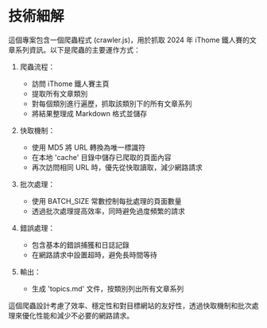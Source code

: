 # 技術細解
這個專案包含一個爬蟲程式 (crawler.js)，用於抓取 2024 年 iThome 鐵人賽的文章系列資訊。以下是爬蟲的主要運作方式：

1. 爬蟲流程：
   - 訪問 iThome 鐵人賽主頁
   - 提取所有文章類別
   - 對每個類別進行遍歷，抓取該類別下的所有文章系列
   - 將結果整理成 Markdown 格式並儲存

2. 快取機制：
   - 使用 MD5 將 URL 轉換為唯一標識符
   - 在本地 'cache' 目錄中儲存已爬取的頁面內容
   - 再次訪問相同 URL 時，優先從快取讀取，減少網路請求

3. 批次處理：
   - 使用 BATCH_SIZE 常數控制每批處理的頁面數量
   - 透過批次處理提高效率，同時避免過度頻繁的請求

4. 錯誤處理：
   - 包含基本的錯誤捕獲和日誌記錄
   - 在網路請求中設置超時，避免長時間等待

5. 輸出：
   - 生成 'topics.md' 文件，按類別列出所有文章系列

這個爬蟲設計考慮了效率、穩定性和對目標網站的友好性，透過快取機制和批次處理來優化性能和減少不必要的網路請求。
